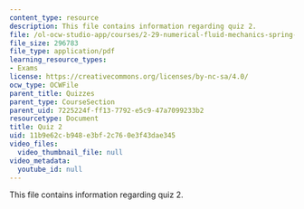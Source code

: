 ```yaml
---
content_type: resource
description: This file contains information regarding quiz 2.
file: /ol-ocw-studio-app/courses/2-29-numerical-fluid-mechanics-spring-2015/11b9e62cb948e3bf2c760e3f43dae345_MIT2_29S15_Quiz2.pdf
file_size: 296783
file_type: application/pdf
learning_resource_types:
- Exams
license: https://creativecommons.org/licenses/by-nc-sa/4.0/
ocw_type: OCWFile
parent_title: Quizzes
parent_type: CourseSection
parent_uid: 7225224f-ff13-7792-e5c9-47a7099233b2
resourcetype: Document
title: Quiz 2
uid: 11b9e62c-b948-e3bf-2c76-0e3f43dae345
video_files:
  video_thumbnail_file: null
video_metadata:
  youtube_id: null
---
```

This file contains information regarding quiz 2.